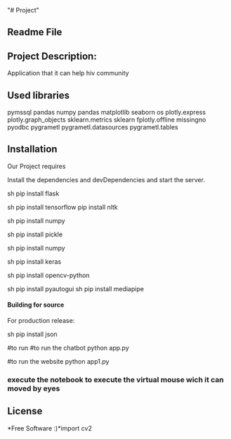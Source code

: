 "# Project" 
## Readme File


## Project Description:
Application that it can help hiv community

## Used libraries
pymssql
pandas 
numpy
pandas
matplotlib
seaborn
os
plotly.express
plotly.graph_objects
sklearn.metrics
sklearn
fplotly.offline 
missingno 
pyodbc
pygrametl
pygrametl.datasources
pygrametl.tables

## Installation

Our Project requires 

Install the dependencies and devDependencies and start the server.

sh
pip install flask 


sh
pip install tensorflow
pip install nltk

sh
pip install numpy

sh
pip install pickle

sh
pip install numpy

sh
pip install keras

sh
pip install opencv-python

sh
pip install pyautogui
sh
pip install mediapipe









#### Building for source

For production release:

sh
pip install json

#to run
#to run the chatbot
python app.py

#to run the website
python app1.py
### execute the notebook to execute the virtual mouse wich it can moved by eyes
## License


*Free Software :)*import cv2
